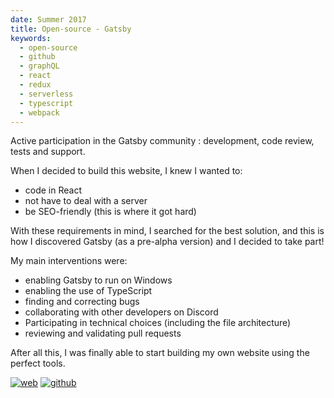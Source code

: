 ```yaml
---
date: Summer 2017
title: Open-source - Gatsby
keywords:
  - open-source
  - github
  - graphQL
  - react
  - redux
  - serverless
  - typescript
  - webpack
---
```


Active participation in the Gatsby community : development, code review, tests and support.

When I decided to build this website, I knew I wanted to:
- code in React
- not have to deal with a server
- be SEO-friendly (this is where it got hard) 

With these requirements in mind, I searched for the best solution, and this is how I discovered Gatsby (as a pre-alpha version) and I decided to take part! 

My main interventions were:
- enabling Gatsby to run on Windows
- enabling the use of TypeScript
- finding and correcting bugs
- collaborating with other developers on Discord
- Participating in technical choices (including the file architecture)
- reviewing and validating pull requests

After all this, I was finally able to start building my own website using the perfect tools.

[![web](web-badge.svg)](https://www.gatsbyjs.org/)
[![github](github-badge.svg)](https://github.com/gatsbyjs/gatsby)